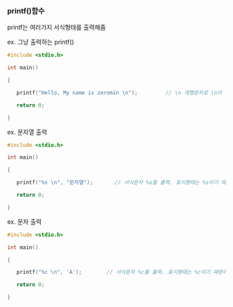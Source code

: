 ### printf()함수

printf는 여러가지 서식형태를 출력해줌

ex. 그냥 출력하는 printf()
```c
#include <stdio.h>

int main()

{

   printf("Hello, My name is zeromin \n");         // \n 개행문자로 \n이 없다면 Hello, My name is zeromin 계속하려면 아무키나 누르십시오... 이런식으로 출력

   return 0;

}
```
ex. 문자열 출력
```c
#include <stdio.h>

int main()

{

   printf("%s \n", "문자열");       // 서식문자 %s를 출력. 표시형태는 %s이기 때문에 문자열만 출력 가능.

   return 0;

}
```
ex. 문자 출력
```c
#include <stdio.h>

int main()

{

   printf("%c \n", 'A');        // 서식문자 %c를 출력. 표시형태는 %c이기 때문에 문자만 출력 가능

   return 0;

}
```

